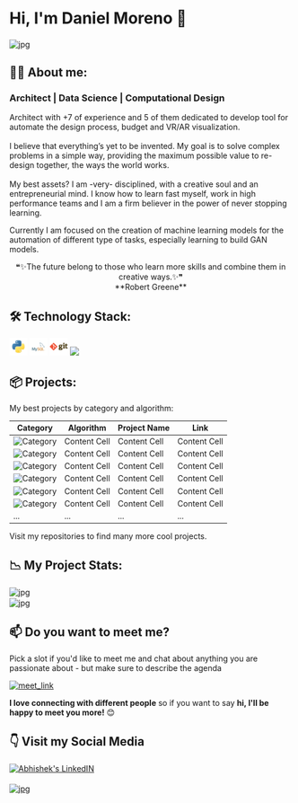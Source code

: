 # Hi, I'm Daniel Moreno 👋</h1>

<img align="center" alt="jpg" src="https://github.com/moreno32/moreno32/blob/main/reports/figures/banner.jpg" width="1000" height="523.333" /><br>

## 🙋‍♂️ About me:</h3>
### Architect | Data Science | Computational Design</h2>

<div align="left">

Architect with +7 of experience and 5 of them dedicated to develop tool for automate the design process, budget and VR/AR visualization.<br>
<br>
I believe that everything’s yet to be invented. My goal is to solve complex problems in a simple way, providing the maximum possible value to re-design together, the ways the world works.<br>
<br>
My best assets? I am -very- disciplined, with a creative soul and an entrepreneurial mind. I know how to learn fast myself, work in high performance teams and I am a firm believer in the power of never stopping learning.

Currently I am focused on the creation of machine learning models for the automation of different type of tasks, especially learning to build GAN models.

  
<div align="center">
❝✨The future belong to those who learn more skills and combine them in creative ways.✨❞<br></h3>
**Robert Greene**
<div align="left">


## 🛠️ Technology Stack:</h2>

<code><img height="32" src="https://raw.githubusercontent.com/github/explore/80688e429a7d4ef2fca1e82350fe8e3517d3494d/topics/python/python.png"></code>
<code><img height="32" src="https://raw.githubusercontent.com/github/explore/80688e429a7d4ef2fca1e82350fe8e3517d3494d/topics/mysql/mysql.png"></code>
<code><img height="32" src="https://raw.githubusercontent.com/github/explore/80688e429a7d4ef2fca1e82350fe8e3517d3494d/topics/git/git.png"></code>
<code><img height="32" src="https://upload.wikimedia.org/wikipedia/commons/thumb/2/2d/Tensorflow_logo.svg/1200px-Tensorflow_logo.svg.png"></code>

## 📦 Projects:</h3>  
My best projects by category and algorithm:

| Category  | Algorithm | Project Name | Link |
| ------------- | ------------- | ------------- | ------------- |
| ![Category](https://img.shields.io/badge/CV%20Computer%20Vision-blue)  | Content Cell  | Content Cell  | Content Cell  |
| ![Category](https://img.shields.io/badge/CV%20Computer%20Vision-blue)  | Content Cell  | Content Cell  | Content Cell  |
| ![Category](https://img.shields.io/badge/CV%20Computer%20Vision-blue)  | Content Cell  | Content Cell  | Content Cell  |
| ![Category](https://img.shields.io/badge/CV%20Computer%20Vision-blue)  | Content Cell  | Content Cell  | Content Cell  |
| ![Category](https://img.shields.io/badge/CV%20Computer%20Vision-blue)  | Content Cell  | Content Cell  | Content Cell  |
| ![Category](https://img.shields.io/badge/CV%20Computer%20Vision-blue)  | Content Cell  | Content Cell  | Content Cell  |
| ...  | ...  | ...  | ... |

Visit my repositories to find many more cool projects.

## 📉 My Project Stats:</h3>
  
<img align="center" alt="jpg" src="https://raw.githubusercontent.com/moreno32/moreno32/main/reports/figures/stats_1.png" width="1000" height="386.5" /><br>
<img align="center" alt="jpg" src="https://raw.githubusercontent.com/moreno32/moreno32/main/reports/figures/stats_2.png" width="1000" height="274.5" /><br>

## 📫 Do you want to meet me?</h3>   

Pick a slot if you'd like to meet me and chat about anything you are passionate about - but make sure to describe the agenda

<a href="https://calendly.com/dmoreno-ai/30min" target="_blank"><img width="498" alt="meet_link" src="https://user-images.githubusercontent.com/15426564/144297439-f530f383-e73e-41e0-9914-a9b7d3f432e5.png"></a>
  
<b>I love connecting with different people</b> so if you want to say <b>hi, I'll be happy to meet you more!</b> 😊</em>

## 👇 Visit my Social Media</h3>   
  <a href="https://www.linkedin.com/in/dmoreno-ai/">
  <img align="center" alt="Abhishek's LinkedIN" width="42px" src="https://raw.githubusercontent.com/peterthehan/peterthehan/master/assets/linkedin.svg" /><br>
<br>
<img align="center" alt="jpg" src="https://github.com/moreno32/moreno32/blob/main/reports/figures/footer.jpg" width="1000" height="195" /><br>
